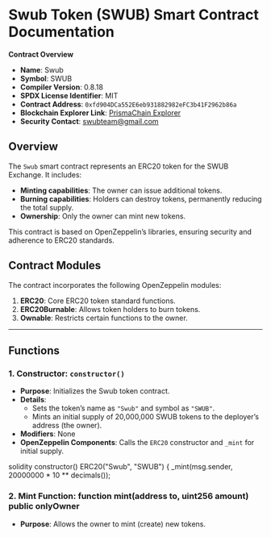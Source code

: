 # Swub Token (SWUB) Smart Contract Documentation

**Contract Overview**
- **Name**: Swub
- **Symbol**: SWUB
- **Compiler Version**: 0.8.18
- **SPDX License Identifier**: MIT
- **Contract Address**: `0xfd904DCa552E6eb931882982eFC3b41F2962b86a`
- **Blockchain Explorer Link**: [PrismaChain Explorer](https://explorer.prismachain.io/address/0xfd904DCa552E6eb931882982eFC3b41F2962b86a/contracts#address-tabs)
- **Security Contact**: swubteam@gmail.com

## Overview
The `Swub` smart contract represents an ERC20 token for the SWUB Exchange. It includes:
- **Minting capabilities**: The owner can issue additional tokens.
- **Burning capabilities**: Holders can destroy tokens, permanently reducing the total supply.
- **Ownership**: Only the owner can mint new tokens.

This contract is based on OpenZeppelin’s libraries, ensuring security and adherence to ERC20 standards.

## Contract Modules
The contract incorporates the following OpenZeppelin modules:
1. **ERC20**: Core ERC20 token standard functions.
2. **ERC20Burnable**: Allows token holders to burn tokens.
3. **Ownable**: Restricts certain functions to the owner.

---

## Functions

### 1. Constructor: `constructor()`
- **Purpose**: Initializes the Swub token contract.
- **Details**: 
  - Sets the token’s name as `"Swub"` and symbol as `"SWUB"`.
  - Mints an initial supply of 20,000,000 SWUB tokens to the deployer’s address (the owner).
- **Modifiers**: None
- **OpenZeppelin Components**: Calls the `ERC20` constructor and `_mint` for initial supply.

solidity
constructor() ERC20("Swub", "SWUB") {
    _mint(msg.sender, 20000000 * 10 ** decimals());


### 2. Mint Function: function mint(address to, uint256 amount) public onlyOwner
- **Purpose**: Allows the owner to mint (create) new tokens.
